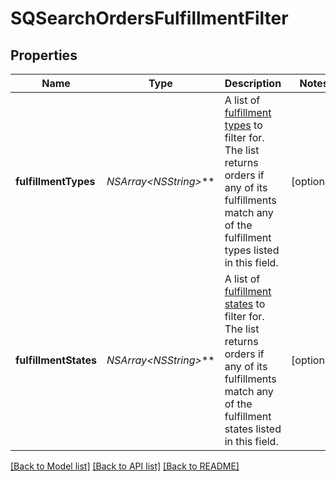 # SQSearchOrdersFulfillmentFilter

## Properties
Name | Type | Description | Notes
------------ | ------------- | ------------- | -------------
**fulfillmentTypes** | **NSArray&lt;NSString*&gt;*** | A list of [fulfillment types](https://developer.squareup.com/reference/square_2023-10-18/enums/FulfillmentType) to filter for. The list returns orders if any of its fulfillments match any of the fulfillment types listed in this field. | [optional] 
**fulfillmentStates** | **NSArray&lt;NSString*&gt;*** | A list of [fulfillment states](https://developer.squareup.com/reference/square_2023-10-18/enums/FulfillmentState) to filter for. The list returns orders if any of its fulfillments match any of the fulfillment states listed in this field. | [optional] 

[[Back to Model list]](../README.md#documentation-for-models) [[Back to API list]](../README.md#documentation-for-api-endpoints) [[Back to README]](../README.md)


